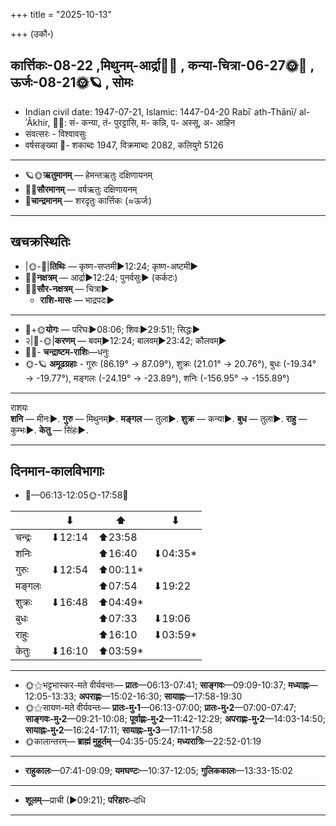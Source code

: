 +++
title = "2025-10-13"

+++
(उकौ॰)
## कार्त्तिकः-08-22  ,मिथुनम्-आर्द्रा🌛🌌  ,  कन्या-चित्रा-06-27🌞🌌  ,  ऊर्जः-08-21🌞🪐  , सोमः
- Indian civil date: 1947-07-21, Islamic: 1447-04-20 Rabīʿ ath-Thānī/ al-ʾĀkhir, 🌌🌞: सं- कन्या, तं- पुरट्टासि, म- कन्नि, प- अस्सू, अ- आहिन
- संवत्सरः - विश्वावसुः
- वर्षसङ्ख्या 🌛- शकाब्दः 1947, विक्रमाब्दः 2082, कलियुगे 5126
___________________
- 🪐🌞**ऋतुमानम्** — हेमन्तऋतुः दक्षिणायनम्
- 🌌🌞**सौरमानम्** — वर्षऋतुः दक्षिणायनम्
- 🌛**चान्द्रमानम्** — शरदृतुः कार्त्तिकः (≈ऊर्जः)
___________________


## खचक्रस्थितिः
- |🌞-🌛|**तिथिः** — कृष्ण-सप्तमी►12:24; कृष्ण-अष्टमी►  
- 🌌🌛**नक्षत्रम्** — आर्द्रा►12:24; पुनर्वसुः► (कर्कटः)  
- 🌌🌞**सौर-नक्षत्रम्** — चित्रा►  
  - **राशि-मासः** — भाद्रपदः► 
___________________
- 🌛+🌞**योगः** — परिघः►08:06; शिवः►29:51!; सिद्धः►  
- २|🌛-🌞|**करणम्** — बवम्►12:24; बालवम्►23:42; कौलवम्►  
- 🌌🌛- **चन्द्राष्टम-राशिः**—धनुः  
- 🌞-🪐 **अमूढग्रहाः** - गुरुः (86.19° → 87.09°), शुक्रः (21.01° → 20.76°), बुधः (-19.34° → -19.77°), मङ्गलः (-24.19° → -23.89°), शनिः (-156.95° → -155.89°)
___________________
राशयः  
**शनि** — मीनः►. **गुरु** — मिथुनम्►. **मङ्गल** — तुला►. **शुक्र** — कन्या►. **बुध** — तुला►. **राहु** — कुम्भः►. **केतु** — सिंहः►. 
___________________


## दिनमान-कालविभागाः
- 🌅—06:13-12:05🌞-17:58🌇  

|      |⬇     |⬆     |⬇     |
|------|-----|-----|------|
|चन्द्रः|⬇12:14 |⬆23:58 |     |
|शनिः   |     |⬆16:40 |⬇04:35*|
|गुरुः  |⬇12:54 |⬆00:11*|     |
|मङ्गलः |     |⬆07:54 |⬇19:22 |
|शुक्रः |⬇16:48 |⬆04:49*|     |
|बुधः   |     |⬆07:33 |⬇19:06 |
|राहुः  |     |⬆16:10 |⬇03:59*|
|केतुः  |⬇16:10 |⬆03:59*|     |
___________________
- 🌞⚝भट्टभास्कर-मते वीर्यवन्तः— **प्रातः**—06:13-07:41; **साङ्गवः**—09:09-10:37; **मध्याह्नः**—12:05-13:33; **अपराह्णः**—15:02-16:30; **सायाह्नः**—17:58-19:30  
- 🌞⚝सायण-मते वीर्यवन्तः— **प्रातः-मु॰1**—06:13-07:00; **प्रातः-मु॰2**—07:00-07:47; **साङ्गवः-मु॰2**—09:21-10:08; **पूर्वाह्णः-मु॰2**—11:42-12:29; **अपराह्णः-मु॰2**—14:03-14:50; **सायाह्नः-मु॰2**—16:24-17:11; **सायाह्नः-मु॰3**—17:11-17:58  
- 🌞कालान्तरम्— **ब्राह्मं मुहूर्तम्**—04:35-05:24; **मध्यरात्रिः**—22:52-01:19  
___________________
- **राहुकालः**—07:41-09:09; **यमघण्टः**—10:37-12:05; **गुलिककालः**—13:33-15:02  
___________________
- **शूलम्**—प्राची (►09:21); **परिहारः**–दधि  
___________________
